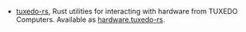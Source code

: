 - [tuxedo-rs](https://github.com/AaronErhardt/tuxedo-rs), Rust utilities for interacting with hardware from TUXEDO Computers. Available as [hardware.tuxedo-rs](#opt-hardware.tuxedo).
